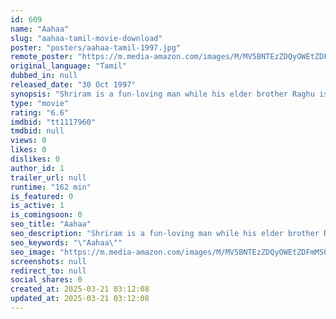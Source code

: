 ```yaml
---
id: 609
name: "Aahaa"
slug: "aahaa-tamil-movie-download"
poster: "posters/aahaa-tamil-1997.jpg"
remote_poster: "https://m.media-amazon.com/images/M/MV5BNTEzZDQyOWEtZDFmMS00MjMwLWEyZmYtMzlkYjgyMjNlNGE4XkEyXkFqcGc@._V1_SX300.jpg"
original_language: "Tamil"
dubbed_in: null
released_date: "30 Oct 1997"
synopsis: "Shriram is a fun-loving man while his elder brother Raghu is mature and responsible. However, after Shriram finds out a dark secret about his brother, he sacrifices himself to save Raghu."
type: "movie"
rating: "6.6"
imdbid: "tt1117960"
tmdbid: null
views: 0
likes: 0
dislikes: 0
author_id: 1
trailer_url: null
runtime: "162 min"
is_featured: 0
is_active: 1
is_comingsoon: 0
seo_title: "Aahaa"
seo_description: "Shriram is a fun-loving man while his elder brother Raghu is mature and responsible. However, after Shriram finds out a dark secret about his brother, he sacrifices himself to save Raghu."
seo_keywords: "\"Aahaa\""
seo_image: "https://m.media-amazon.com/images/M/MV5BNTEzZDQyOWEtZDFmMS00MjMwLWEyZmYtMzlkYjgyMjNlNGE4XkEyXkFqcGc@._V1_SX300.jpg"
screenshots: null
redirect_to: null
social_shares: 0
created_at: 2025-03-21 03:12:08
updated_at: 2025-03-21 03:12:08
---
```


